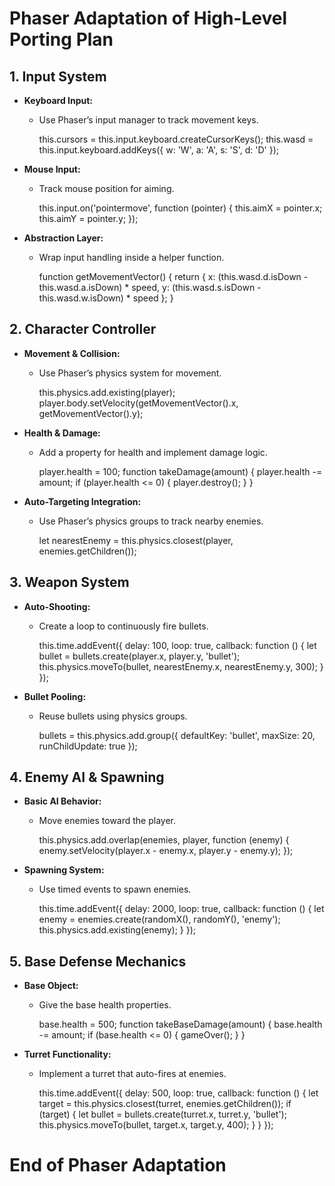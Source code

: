 # Phaser Adaptation of High-Level Porting Plan

## 1. Input System
- **Keyboard Input:**  
  - Use Phaser’s input manager to track movement keys.

    this.cursors = this.input.keyboard.createCursorKeys();
    this.wasd = this.input.keyboard.addKeys({ w: 'W', a: 'A', s: 'S', d: 'D' });

- **Mouse Input:**  
  - Track mouse position for aiming.

    this.input.on('pointermove', function (pointer) {
        this.aimX = pointer.x;
        this.aimY = pointer.y;
    });

- **Abstraction Layer:**  
  - Wrap input handling inside a helper function.

    function getMovementVector() {
        return {
            x: (this.wasd.d.isDown - this.wasd.a.isDown) * speed,
            y: (this.wasd.s.isDown - this.wasd.w.isDown) * speed
        };
    }

## 2. Character Controller
- **Movement & Collision:**  
  - Use Phaser’s physics system for movement.

    this.physics.add.existing(player);
    player.body.setVelocity(getMovementVector().x, getMovementVector().y);

- **Health & Damage:**  
  - Add a property for health and implement damage logic.

    player.health = 100;
    function takeDamage(amount) {
        player.health -= amount;
        if (player.health <= 0) {
            player.destroy();
        }
    }

- **Auto-Targeting Integration:**  
  - Use Phaser’s physics groups to track nearby enemies.

    let nearestEnemy = this.physics.closest(player, enemies.getChildren());

## 3. Weapon System
- **Auto-Shooting:**  
  - Create a loop to continuously fire bullets.

    this.time.addEvent({
        delay: 100,
        loop: true,
        callback: function () {
            let bullet = bullets.create(player.x, player.y, 'bullet');
            this.physics.moveTo(bullet, nearestEnemy.x, nearestEnemy.y, 300);
        }
    });

- **Bullet Pooling:**  
  - Reuse bullets using physics groups.

    bullets = this.physics.add.group({
        defaultKey: 'bullet',
        maxSize: 20,
        runChildUpdate: true
    });

## 4. Enemy AI & Spawning
- **Basic AI Behavior:**  
  - Move enemies toward the player.

    this.physics.add.overlap(enemies, player, function (enemy) {
        enemy.setVelocity(player.x - enemy.x, player.y - enemy.y);
    });

- **Spawning System:**  
  - Use timed events to spawn enemies.

    this.time.addEvent({
        delay: 2000,
        loop: true,
        callback: function () {
            let enemy = enemies.create(randomX(), randomY(), 'enemy');
            this.physics.add.existing(enemy);
        }
    });

## 5. Base Defense Mechanics
- **Base Object:**  
  - Give the base health properties.

    base.health = 500;
    function takeBaseDamage(amount) {
        base.health -= amount;
        if (base.health <= 0) {
            gameOver();
        }
    }

- **Turret Functionality:**  
  - Implement a turret that auto-fires at enemies.

    this.time.addEvent({
        delay: 500,
        loop: true,
        callback: function () {
            let target = this.physics.closest(turret, enemies.getChildren());
            if (target) {
                let bullet = bullets.create(turret.x, turret.y, 'bullet');
                this.physics.moveTo(bullet, target.x, target.y, 400);
            }
        }
    });

# End of Phaser Adaptation

